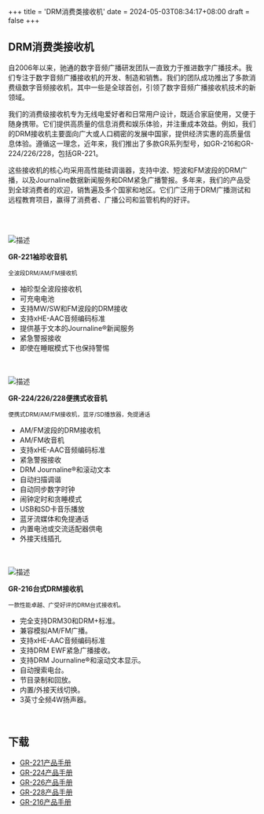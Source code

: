 +++
title = 'DRM消费类接收机'
date = 2024-05-03T08:34:17+08:00
draft = false
+++

## DRM消费类接收机

自2006年以来，驰通的数字音频广播研发团队一直致力于推进数字广播技术。我们专注于数字音频广播接收机的开发、制造和销售。我们的团队成功推出了多款消费级数字音频接收机，其中一些是全球首创，引领了数字音频广播接收机技术的新领域。

我们的消费级接收机专为无线电爱好者和日常用户设计，既适合家庭使用，又便于随身携带。它们提供高质量的信息消费和娱乐体验，并注重成本效益。例如，我们的DRM接收机主要面向广大或人口稠密的发展中国家，提供经济实惠的高质量信息体验。遵循这一理念，近年来，我们推出了多款GR系列型号，如GR-216和GR-224/226/228，包括GR-221。

这些接收机的核心均采用高性能硅调谐器，支持中波、短波和FM波段的DRM广播，以及Journaline数据新闻服务和DRM紧急广播警报。多年来，我们的产品受到全球消费者的欢迎，销售遍及多个国家和地区。它们广泛用于DRM广播测试和远程教育项目，赢得了消费者、广播公司和监管机构的好评。

<br><br>
<div class="horizontal-layout-products">
    <div>
        <img src="/img/products/GR-221.png" alt="描述" class="responsive-image">
    </div>
    <div>
        <p><b>GR-221袖珍收音机</b></p>
        <p><small>全波段DRM/AM/FM接收机</small></p>
        <ul>
            <li>袖珍型全波段接收机</li>
            <li>可充电电池</li>
            <li>支持MW/SW和FM波段的DRM接收</li>
            <li>支持xHE-AAC音频编码标准</li>
            <li>提供基于文本的Journaline®新闻服务</li>
            <li>紧急警报接收</li>
            <li>即使在睡眠模式下也保持警惕</li>
        </ul>
    </div>
</div>
<br>

<br>
<div class="horizontal-layout-products">
    <div>
        <img src="/img/products/GR-22468.png" alt="描述" class="responsive-image">
    </div>
    <div>
        <p><b>GR-224/226/228便携式收音机</b></p>
        <p><small>便携式DRM/AM/FM接收机，蓝牙/SD播放器，免提通话</small></p>
        <ul>
            <li>AM/FM波段的DRM接收机</li>
            <li>AM/FM收音机</li>
            <li>支持xHE-AAC音频编码标准</li>
            <li>紧急警报接收</li>
            <li>DRM Journaline®和滚动文本</li>
            <li>自动扫描调谐</li>
            <li>自动同步数字时钟</li>
            <li>闹钟定时和贪睡模式</li>
            <li>USB和SD卡音乐播放</li>
            <li>蓝牙流媒体和免提通话</li>
            <li>内置电池或交流适配器供电</li>
            <li>外接天线插孔</li>
        </ul>
    </div>
</div>
<br>

<br>
<div class="horizontal-layout-products">
    <div>
        <img src="/img/products/GR-216.png" alt="描述" class="responsive-image">
    </div>
    <div>
        <p><b>GR-216台式DRM接收机</b></p>
        <p><small>一款性能卓越、广受好评的DRM台式接收机。</small></p>
        <ul>
            <li>完全支持DRM30和DRM+标准。</li>
            <li>兼容模拟AM/FM广播。</li>
            <li>支持xHE-AAC音频编码标准</li>
            <li>支持DRM EWF紧急广播接收。</li>
            <li>支持DRM Journaline®和滚动文本显示。</li>
            <li>自动搜索电台。</li>
            <li>节目录制和回放。</li>
            <li>内置/外接天线切换。</li>
            <li>3英寸全频4W扬声器。</li>
        </ul>
    </div>
</div>
<br>

<div class="product-bottom-container">
    <div class="section downloads">
        <h2>下载</h2>
        <ul>
            <li><i class="fas fa-file-pdf"></i> <a href="/documents/GR-221 Product Brochure.pdf">GR-221产品手册</a></li>
            <li><i class="fas fa-file-pdf"></i> <a href="/documents/GR-224BP Product Brochure.pdf">GR-224产品手册</a></li>
            <li><i class="fas fa-file-pdf"></i> <a href="/documents/GR-226BP Product Brochure.pdf">GR-226产品手册</a></li>
            <li><i class="fas fa-file-pdf"></i> <a href="/documents/GR-228BP Product Brochure.pdf">GR-228产品手册</a></li>
            <li><i class="fas fa-file-pdf"></i> <a href="/documents/GR-216 Product Brochure.pdf">GR-216产品手册</a></li>
        </ul>
    </div>
    <div class="section links" style="visibility: hidden;">
        <h2>信息</h2>
        <ul>
            <li><a href="#"></a></li>
            <li><a href="#"></a></li>
        </ul>
    </div>
</div>